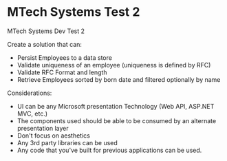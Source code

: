 # MTech Systems Test 2
MTech Systems Dev Test 2

Create a solution that can: 
* Persist Employees to a data store
* Validate uniqueness of an employee (uniqueness is defined by RFC)
* Validate RFC Format and length
* Retrieve Employees sorted by born date and filtered optionally by name

Considerations:
* UI can be any Microsoft presentation Technology (Web API, ASP.NET MVC, etc.)
* The components used should be able to be consumed by an alternate presentation layer
* Don't focus on aesthetics
* Any 3rd party libraries can be used
* Any code that you've built for previous applications can be used.
